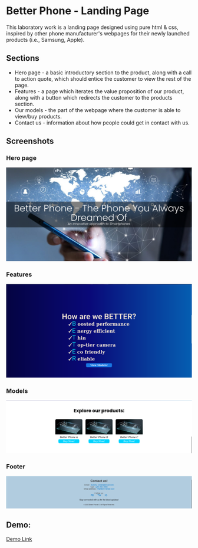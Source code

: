 # Better Phone - Landing Page
This laboratory work is a landing page designed using pure html & css, inspired by other phone manufacturer's webpages for their newly launched products (i.e., Samsung, Apple).

## Sections
* Hero page - a basic introductory section to the product, along with a call to action quote, which should entice the customer to view the rest of the page.
* Features - a page which iterates the value proposition of our product, along with a button which redirects the customer to the products section.
* Our models - the part of the webpage where the customer is able to view/buy products.
* Contact us - information about how people could get in contact with us.

## Screenshots

### Hero page

![Hero Page](./markdown_images/hero_page.png)

### Features

![Features](./markdown_images/features.png)

### Models

![Models](./markdown_images/models.png)

### Footer

![Footer](./markdown_images/footer.png)

## Demo:

[Demo Link]()